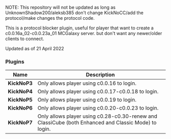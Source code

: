 NOTE: This repository will not be updated as long as UnknownShadow200/aleksb385 don't change KickNoCC/add the protocol/make changes the protocol code.

This is a protocol blocker plugin, useful for player that want to create a c0.0.16a_02-c0.0.23a_01 MCGalaxy server. but don't want any newer/older clients to connect.

Updated as of 21 April 2022

### Plugins
| Name | Description |
| ------------- | -----|
|  **KickNoP3** | 	Only allows player using c0.0.16 to login.
|  **KickNoP4** | 	Only allows player using c0.0.17-c0.0.18 to login.
|  **KickNoP5** | 	Only allows player using c0.0.19 to login.
|  **KickNoP6** | 	Only allows player using c0.0.20-c0.0.23 to login.
|  **KickNoP7** | 	Only allows player using c0.28-c0.30-renew and ClassiCube (both Enhanced and Classic Mode) to login.
